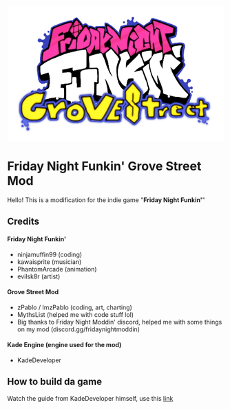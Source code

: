 ![Grove Street Logo](assets/preload/images/GroveStreetLogo.png)
# Friday Night Funkin' Grove Street Mod
Hello! This is a modification for the indie game "**Friday Night Funkin'**"
## Credits
#### Friday Night Funkin'
- ninjamuffin99 (coding)
- kawaisprite (musician)
- PhantomArcade (animation)
- evilsk8r (artist)
#### Grove Street Mod
- zPablo / ImzPablo (coding, art, charting)
- MythsList (helped me with code stuff lol)
- Big thanks to Friday Night Moddin' discord, helped me with some things on my mod (discord.gg/fridaynightmoddin)
#### Kade Engine (engine used for the mod)
- KadeDeveloper
## How to build da game
Watch the guide from KadeDeveloper himself, use this [link](https://github.com/KadeDev/Kade-Engine/blob/stable/docs/building.md)
